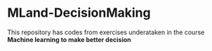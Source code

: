 # MLand-DecisionMaking
This repository has codes from exercises underataken in the course **Machine learning to make better decision** 
